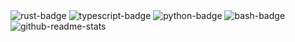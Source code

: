 <!-- ### Hi there 👋 -->

<picture>
  <source media="(prefers-color-scheme: dark)" srcset="https://img.shields.io/badge/-Rust-555555?style=flat&logo=Rust&logoColor=000000">
  <img alt="rust-badge" src="https://img.shields.io/badge/-Rust-dddddd?style=flat&logo=Rust&logoColor=000000">
</picture>
<picture>
  <source media="(prefers-color-scheme: dark)" srcset="https://img.shields.io/badge/-Typescript-555555?style=flat&logo=Typescript&logoColor=3178C6">
  <img alt="typescript-badge" src="https://img.shields.io/badge/-Typescript-dddddd?style=flat&logo=Typescript&logoColor=3178C6">
</picture>
<picture>
  <source media="(prefers-color-scheme: dark)" srcset="https://img.shields.io/badge/-Python-555555?style=flat&logo=Python&logoColor=ffdd54">
  <img alt="python-badge" src="https://img.shields.io/badge/-Python-dddddd?style=flat&logo=Python&logoColor=ffdd54">
</picture>
<picture>
  <source media="(prefers-color-scheme: dark)" srcset="https://img.shields.io/badge/-Bash-555555?style=flat&logo=GNU-Bash&logoColor=4EAA25">
  <img alt="bash-badge" src="https://img.shields.io/badge/-Bash-dddddd?style=flat&logo=GNU-Bash&logoColor=4EAA25">
</picture>

<!-- ![rust](https://img.shields.io/badge/-Rust-dddddd?style=flat&logo=Rust&logoColor=000000#gh-light-mode-only)
![rust](https://img.shields.io/badge/-Rust-555555?style=flat&logo=Rust&logoColor=000000#gh-dark-mode-only)
&nbsp;
![typescript](https://img.shields.io/badge/-Typescript-dddddd?style=flat&logo=Typescript&logoColor=3178C6#gh-light-mode-only)
![typescript](https://img.shields.io/badge/-Typescript-555555?style=flat&logo=Typescript&logoColor=3178C6#gh-dark-mode-only)
&nbsp;
![python](https://img.shields.io/badge/-Python-dddddd?style=flat&logo=Python&logoColor=ffdd54#gh-light-mode-only)
![python](https://img.shields.io/badge/-Python-555555?style=flat&logo=Python&logoColor=ffdd54#gh-dark-mode-only)
&nbsp;
![bash](https://img.shields.io/badge/-Bash-dddddd?style=flat&logo=GNU-Bash&logoColor=4EAA25#gh-light-mode-only)
![bash](https://img.shields.io/badge/-Bash-555555?style=flat&logo=GNU-Bash&logoColor=4EAA25#gh-dark-mode-only) -->

<picture>
  <source media="(prefers-color-scheme: dark)" srcset="https://github-readme-stats.vercel.app/api?username=mayone&show_icons=true&theme=vision-friendly-dark&bg_color=80,000044,660000&border_color=0c1a25">
  <!-- <source media="(prefers-color-scheme: light)" srcset="https://github-readme-stats.vercel.app/api?username=mayone&show_icons=true&theme=vision-friendly-dark&bg_color=75,000099,cc3300&border_color=0c1a25"> -->
  <img alt="github-readme-stats" src="https://github-readme-stats.vercel.app/api?username=mayone&show_icons=true&theme=vision-friendly-dark&bg_color=75,000099,cc3300&border_color=0c1a25">
</picture>

<!-- <details> -->
  <!-- <summary>:zap: GitHub Stats</summary> -->
  <!-- <img align="left" alt="mayone's GitHub Stats" src="https://github-readme-stats.vercel.app/api?username=mayone&show_icons=true&theme=vision-friendly-dark&bg_color=75,000099,cc3300&border_color=0c1a25" /> -->
  <!-- <img align="left" alt="mayone's GitHub Stats" src="https://github-readme-stats.vercel.app/api?username=mayone&show_icons=true&theme=vision-friendly-dark&bg_color=75,000066,990000&border_color=0c1a25" /> -->
  <!-- <img align="left" alt="mayone's GitHub Stats" src="https://github-readme-stats.vercel.app/api?username=mayone&show_icons=true&theme=vision-friendly-dark&bg_color=80,000044,660000&border_color=0c1a25" /> -->
  <!-- <img align="left" alt="mayone's GitHub Stats" src="https://github-readme-stats.vercel.app/api?username=mayone&show_icons=true&theme=vision-friendly-dark&bg_color=80,19113E,041D75&border_color=0c1a25" /> -->
  <!-- <img align="left" alt="mayone's GitHub Stats" src="https://github-readme-stats.vercel.app/api?username=mayone&show_icons=true&theme=vision-friendly-dark&bg_color=60,09131B,020000&border_color=0c1a25" /> -->

<!-- </details> -->

<!--
**mayone/mayone** is a ✨ _special_ ✨ repository because its `README.md` (this file) appears on your GitHub profile.

Here are some ideas to get you started:

- 🔭 I’m currently working on ...
- 🌱 I’m currently learning ...
- 👯 I’m looking to collaborate on ...
- 🤔 I’m looking for help with ...
- 💬 Ask me about ...
- 📫 How to reach me: ...
- 😄 Pronouns: ...
- ⚡ Fun fact: ...
-->
